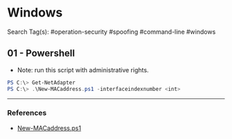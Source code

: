 # Windows

Search Tag(s): #operation-security #spoofing #command-line #windows

## 01 - Powershell

- Note: run this script with administrative rights.

```powershell
PS C:\> Get-NetAdapter
PS C:\> .\New-MACaddress.ps1 -interfaceindexnumber <int>
```

---
### References

- [New-MACaddress.ps1](https://github.com/KurtDeGreeff/PlayPowershell/blob/master/New-MACaddress.ps1)